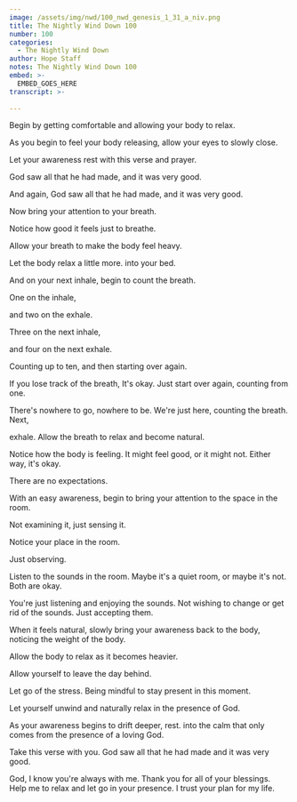 ```yaml
---
image: /assets/img/nwd/100_nwd_genesis_1_31_a_niv.png
title: The Nightly Wind Down 100
number: 100
categories:
  - The Nightly Wind Down
author: Hope Staff
notes: The Nightly Wind Down 100
embed: >-
  EMBED_GOES_HERE
transcript: >-
  
---
```

Begin by getting comfortable and allowing your body to relax.

As you begin to feel your body releasing, allow your eyes to slowly close.

Let your awareness rest with this verse and prayer.

God saw all that he had made, and it was very good.

And again, God saw all that he had made, and it was very good.

Now bring your attention to your breath.

Notice how good it feels just to breathe.

Allow your breath to make the body feel heavy.

Let the body relax a little more. into your bed.

And on your next inhale, begin to count the breath.

One on the inhale,

and two on the exhale.

Three on the next inhale,

and four on the next exhale.

Counting up to ten, and then starting over again.

If you lose track of the breath, It's okay. Just start over again, counting from one.

There's nowhere to go, nowhere to be. We're just here, counting the breath. Next,

exhale. Allow the breath to relax and become natural.

Notice how the body is feeling. It might feel good, or it might not. Either way, it's okay.

There are no expectations.

With an easy awareness, begin to bring your attention to the space in the room.

Not examining it, just sensing it.

Notice your place in the room.

Just observing.

Listen to the sounds in the room. Maybe it's a quiet room, or maybe it's not. Both are okay.

You're just listening and enjoying the sounds. Not wishing to change or get rid of the sounds. Just accepting them.

When it feels natural, slowly bring your awareness back to the body, noticing the weight of the body.

Allow the body to relax as it becomes heavier.

Allow yourself to leave the day behind.

Let go of the stress. Being mindful to stay present in this moment.

Let yourself unwind and naturally relax in the presence of God.

As your awareness begins to drift deeper, rest. into the calm that only comes from the presence of a loving God.

Take this verse with you. God saw all that he had made and it was very good.

God, I know you're always with me. Thank you for all of your blessings. Help me to relax and let go in your presence. I trust your plan for my life.


